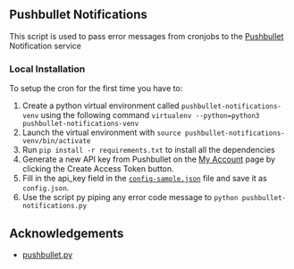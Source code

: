 ## Pushbullet Notifications

This script is used to pass error messages from cronjobs to the [Pushbullet](https://www.pushbullet.com/) Notification service

### Local Installation

To setup the cron for the first time you have to:
1. Create a python virtual environment called `pushbullet-notifications-venv` using the following command `virtualenv --python=python3 pushbullet-notifications-venv`
1. Launch the virtual environment with `source pushbullet-notifications-venv/bin/activate`
1. Run `pip install -r requirements.txt` to install all the dependencies
1. Generate a new API key from Pushbullet on the [My Account](https://www.pushbullet.com/#settings/account) page by clicking the Create Access Token button.
1. Fill in the api_key field in the  [`config-sample.json`](./config-sample.json) file and save it as `config.json`.
1. Use the script py piping any error code message to `python pushbullet-notifications.py`

**Acknowledgements**
---

+ [pushbullet.py](https://github.com/rbrcsk/pushbullet.py)
